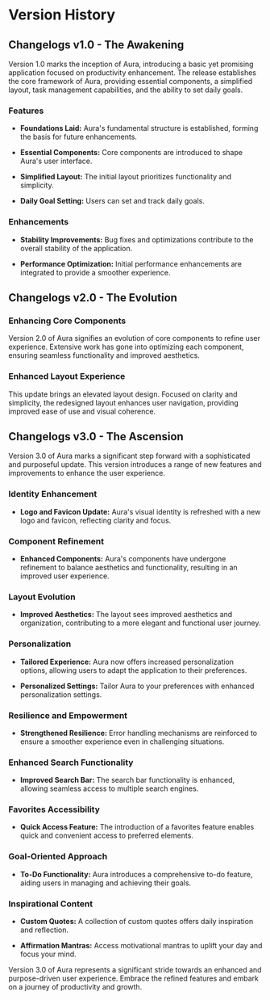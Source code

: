# Version History

## Changelogs v1.0 - The Awakening

Version 1.0 marks the inception of Aura, introducing a basic yet promising application focused on productivity enhancement. The release establishes the core framework of Aura, providing essential components, a simplified layout, task management capabilities, and the ability to set daily goals.

### Features

- **Foundations Laid:** Aura's fundamental structure is established, forming the basis for future enhancements.
  
- **Essential Components:** Core components are introduced to shape Aura's user interface.
  
- **Simplified Layout:** The initial layout prioritizes functionality and simplicity.
  

- **Daily Goal Setting:** Users can set and track daily goals.

### Enhancements

- **Stability Improvements:** Bug fixes and optimizations contribute to the overall stability of the application.
  
- **Performance Optimization:** Initial performance enhancements are integrated to provide a smoother experience.

## Changelogs v2.0 - The Evolution

### Enhancing Core Components

Version 2.0 of Aura signifies an evolution of core components to refine user experience. Extensive work has gone into optimizing each component, ensuring seamless functionality and improved aesthetics.

### Enhanced Layout Experience

This update brings an elevated layout design. Focused on clarity and simplicity, the redesigned layout enhances user navigation, providing improved ease of use and visual coherence.

## Changelogs v3.0 - The Ascension

Version 3.0 of Aura marks a significant step forward with a sophisticated and purposeful update. This version introduces a range of new features and improvements to enhance the user experience.

### Identity Enhancement

- **Logo and Favicon Update:** Aura's visual identity is refreshed with a new logo and favicon, reflecting clarity and focus.

### Component Refinement

- **Enhanced Components:** Aura's components have undergone refinement to balance aesthetics and functionality, resulting in an improved user experience.

### Layout Evolution

- **Improved Aesthetics:** The layout sees improved aesthetics and organization, contributing to a more elegant and functional user journey.

### Personalization

- **Tailored Experience:** Aura now offers increased personalization options, allowing users to adapt the application to their preferences.

- **Personalized Settings:** Tailor Aura to your preferences with enhanced personalization settings.

### Resilience and Empowerment

- **Strengthened Resilience:** Error handling mechanisms are reinforced to ensure a smoother experience even in challenging situations.

### Enhanced Search Functionality

- **Improved Search Bar:** The search bar functionality is enhanced, allowing seamless access to multiple search engines.

### Favorites Accessibility

- **Quick Access Feature:** The introduction of a favorites feature enables quick and convenient access to preferred elements.

### Goal-Oriented Approach

- **To-Do Functionality:** Aura introduces a comprehensive to-do feature, aiding users in managing and achieving their goals.


### Inspirational Content

- **Custom Quotes:** A collection of custom quotes offers daily inspiration and reflection.

- **Affirmation Mantras:** Access motivational mantras to uplift your day and focus your mind.




Version 3.0 of Aura represents a significant stride towards an enhanced and purpose-driven user experience. Embrace the refined features and embark on a journey of productivity and growth.
